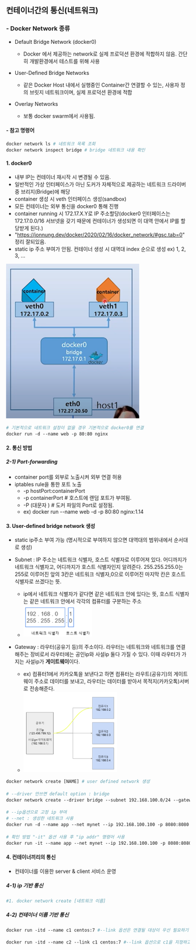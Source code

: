 ## 컨테이너간의 통신(네트워크)

### - Docker Network 종류

- Default Bridge Network (docker0)

  - Docker 에서 제공하는 network로 실제 프로덕션 환경에 적합하지 않음. 간단히 개발환경에서 테스트를 위해 사용
- User-Defined Bridge Networks

  - 같은 Docker Host 내에서 실행중인 Container간 연결할 수 있는, 사용자 정의 브릿지 네트워크이며, 실제 프로덕션 환경에 적합
- Overlay Networks

  - 보통 docker swarm에서 사용됨.

#### - 참고 명령어

```dockerfile
docker network ls # 네트워크 목록 조회
docker network inspect bridge # bridge 네트워크 내용 확인
```

#### 1. docker0  

- 내부 IP는 컨테이너 재시작 시 변경될 수 있음.
- 일반적인 가상 인터페이스가 아닌 도커가 자체적으로 제공하는 네트워크 드라이버 중 브리지(Bridge)에 해당
- container 생성 시 veth 인터페이스 생성(sandbox)
- 모든 컨테이너는 외부 통신을 docker0 통해 진행
- container running 시 172.17.X.Y로 IP 주소할당(docker0 인터페이스는 172.17.0.0/16 서브넷을 갖기 때문에 컨테이너가 생성되면 이 대역 안에서 IP를 할당받게 된다.)
- "https://jonnung.dev/docker/2020/02/16/docker_network/#gsc.tab=0" 정리 잘되있음.
- static ip 주소 부여가 안됨. 컨테이너 생성 시 대역대 index 순으로 생성 ex) 1, 2, 3, ...

<img src=".\images\network.PNG">

```dockerfile
# 기본적으로 네트워크 설정이 없을 경우 기본적으로 docker0를 연결 
docker run -d --name web -p 80:80 nginx 

```

#### 2. 통신 방법

##### 2-1) Port-forwarding

- container port를 외부로 노출시켜 외부 연결 허용
- iptables rule을 통한 포트 노출
  - -p hostPort:containerPort
  - -p containerPort # 호스트에 랜덤 포트가 부여됨.
  - -P (대문자 ) # 도커 파일의 Port로 설정됨.
  - ex) docker run --name web -d -p 80:80 nginx:1.14

#### 3. User-defined bridge network 생성

- static ip주소 부여 가능 (명시적으로 부여하지 않으면 대역대의 범위내에서 순서대로 생성)
- Subnet : IP 주소는 네트워크 식별자, 호스트 식별자로 이루어져 있다. 어디까지가 네트워크 식별자고, 어디까지가 호스트 식별자인지 알려준다. 255.255.255.0는 255로 이루어진 앞의 3칸은 네트워크 식별자,0으로 이루어진 마지막 칸은 호스트 식별자로 쓰겠다는 뜻.
  - ip에서 네트워크 식별자가 같다면 같은 네트워크 안에 있다는 뜻, 호스트 식별자는 같은 네트워크 안에서 각각의 컴퓨터를 구분하는 주소
  - <img src=".\images\subnet.PNG" alt="image-20230228125841669" style="zoom:33%;" />

- Gateway : 라우터(공유기 등)의 주소이다. 라우터는 네트워크와 네트워크를 연결해주는 장비로서 라우터에는 공인ip와 사설ip 둘다 가질 수 있다. 이때 라우터가 가지는 사설ip가 **게이트웨이**이다.
  - ex) 컴퓨터1에서 카카오톡을 보낸다고 하면 컴퓨터는 라우트(공유기)의 게이트웨이 주소로 데이터를 보내고, 라우터는 데이터를 받아서 목적지(카카오톡)서버로 전송해준다. 
  - <img src=".\images\gateway.PNG" alt="gateway" style="zoom:33%;" />


```dockerfile
docker network create [NAME] # user defined network 생성

# --driver 안쓰면 default option : bridge
docker network create --driver bridge --subnet 192.168.100.0/24 --gateway 192.168.100.254 mynet # mynet : 네트워크 이름

# --ip옵션으로 고정 ip 부여
# --net : 생성한 네트워크 사용
docker run -d --name app --net mynet --ip 192.168.100.100 -p 8080:8080 busybox

# 확인 방법 "-it" 옵션 사용 후 "ip addr" 명령어 사용
docker run -it --name app --net mynet --ip 192.168.100.100 -p 8080:8080 busybox
```

#### 4. 컨테이너끼리의 통신

- 컨테이너를 이용한 server & client 서비스 운영

##### 4-1) ip 기반 통신

```dockerfile
#1. docker network create [네트워크 이름] 


```



##### 4-2) 컨테이너 이름 기반 통신

```dockerfile
docker run -itd --name c1 centos:7 #--link 옵션은 연결될 대상이 우선 필요하기 때문에 c1 컨테이너를 한 개 생성한다.

docker run -itd --name c2 --link c1 centos:7 #--link 옵션으로 c1을 지정하고 c2 컨테이너를 생성한다.
```

